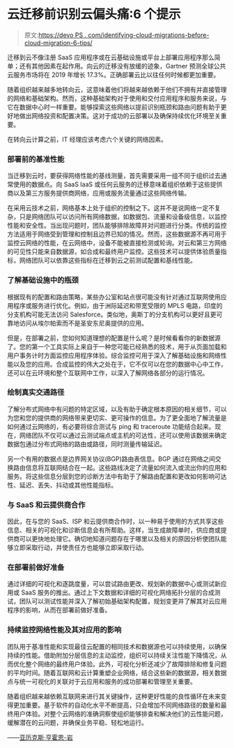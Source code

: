 # 云迁移前识别云偏头痛:6 个提示

> 原文:[https://devo PS . com/identifying-cloud-migrations-before-cloud-migration-6-tips/](https://devops.com/identifying-cloud-migraines-before-cloud-migration-6-tips/)

迁移到云不像注册 SaaS 应用程序或在云基础设施或平台上部署应用程序那么简单；还有其他因素在起作用。向云的迁移没有放缓的迹象，Gartner 预测全球公共云服务市场将在 2019 年增长 17.3%。正确部署云比以往任何时候都更加重要。

随着组织越来越多地转向云，这意味着他们将越来越依赖于他们不拥有并直接管理的网络和基础架构。然而，这种基础架构对于使用和交付应用程序和服务来说，与它在数据中心时一样重要。能够探索这些网络以提前识别瓶颈和路由问题有助于更好地做出网络投资和配置决策。这对于成功的云部署以及确保持续优化环境至关重要。

在转向云计算之前，IT 经理应该考虑六个关键的网络因素。

### **部署前的基准性能**

当迁移到云时，要获得网络性能的基线测量，首先需要采用一组不同于组织过去通常使用的数据点。向 SaaS IaaS 或任何云服务的迁移意味着组织依赖于这些提供商以及第三方服务提供商网络，应用或服务流量通过这些网络传输。

在采用云技术之前，网络基本上处于组织的控制之下。这并不是说网络一定不复杂，只是网络团队可以访问所有网络数据，如数据包、流量和设备级信息，以监控性能和安全性。当出现问题时，团队能够排除故障并对问题进行分类。传统的监控方法适用于网络受到管理和控制且边界已知的情况。然而，这些数据源不再可用于监控云网络的性能，在云网络中，设备不能被直接检测或轮询。对云和第三方网络的可见性只能来自数据源，如合成和最终用户监控。这些技术可以提供体验质量指标，网络团队可以依靠这些指标在迁移到云之前测试配置和基线性能。

### **了解基础设施中的瓶颈**

根据现有的配置和路由策略，某些办公室和站点很可能没有针对通过互联网使用应用程序或服务进行优化。例如，由于洲际延迟和带宽受限的 MPLS 电路，印度的分支机构可能无法访问 Salesforce。类似地，奥斯丁的分支机构可以更好且更可靠地访问从埃尔帕索而不是圣安东尼奥提供的应用。

但是，在部署之前，您如何知道理想的配置是什么呢？是时候看看你的新数据源了。您的第一个工具实际上来自于一种您可能已经熟悉的技术，用于从页面加载和用户事务计时方面监控应用程序体验。综合监控可用于深入了解基础设施和网络性能以及您的应用。合成监控的伟大之处在于，它不仅可以在您的数据中心中工作，还可以在云环境和整个互联网中工作，以深入了解网络各部分的运行情况。

### **绘制真实交通路径**

了解分布式网络中有问题的特定区域，以及有助于确定根本原因的相关细节，可以为您和您的提供商的网络带来更切实、更可操作的信息。为了更全面地了解流量是如何通过云网络的，有必要将综合测试与 ping 和 traceroute 功能结合起来。现在，网络团队不仅可以通过云测试端点或主机的可达性，还可以使用该数据来确定数据包通过分布式网络的路由或路径，同时测量传输延迟。

另一个有用的数据点是边界网关协议(BGP)路由表信息。BGP 通过在网络之间交换路由信息将互联网结合在一起。这些路线决定了流量如何流入或流出你的应用和服务。将这些信息分层到您的诊断方法中有助于了解路由配置和更改如何影响可达性、延迟、丢失、抖动或其他性能指标。

### **与 SaaS 和云提供商合作**

因此，在与您的 SaaS、ISP 和云提供商合作时，以一种易于使用的方式共享这些信息、相关的可视化和诊断信息会有所帮助。这样，当生成故障单时，供应商或提供商可以更快地处理它。确切地知道问题存在于哪里以及相关的原因分析使团队能够立即采取行动，并使责任方也能够立即采取行动。

### **在部署前做好准备**

通过详细的可视化和逐跳度量，可以尝试路由更改、规划新的数据中心或测试新应用或 SaaS 服务的推出。通过上下文数据和详细的可视化网络拓扑分层的合成测试，团队可以测试性能并深入了解初始基础架构配置，规划变更并了解其对云应用程序的影响，从而在部署前做好准备。

### **持续监控网络性能及其对应用的影响**

团队用于基准性能和实现最佳云配置的相同技术和数据源也可以持续使用，以确保持续的性能。借助附加分层信息的主动监控，组织可以持续关注性能下降情况，从而优化整个网络的最终用户体验。此外，可视化分析还减少了故障排除和修复问题的平均时间。随着互联网和云计算重塑企业网络，结合这些新的数据源，相关数据点与统一可视化的关联对于云应用和服务的成功部署和管理至关重要。

随着组织越来越依赖互联网来进行其关键操作，这种更好性能的良性循环在未来变得更加重要。基于软件的自动化水平不断提高，只会增加不同网络路径的数量和最终用户体验。对整个云网络的准确洞察使组织能够排查和解决他们的云性能问题，缓解潜在的云问题，并确保业务平稳、轻松地运行。

——[亚历克斯·亨霍恩-岩](https://devops.com/author/alex-henthorn-iwane/)